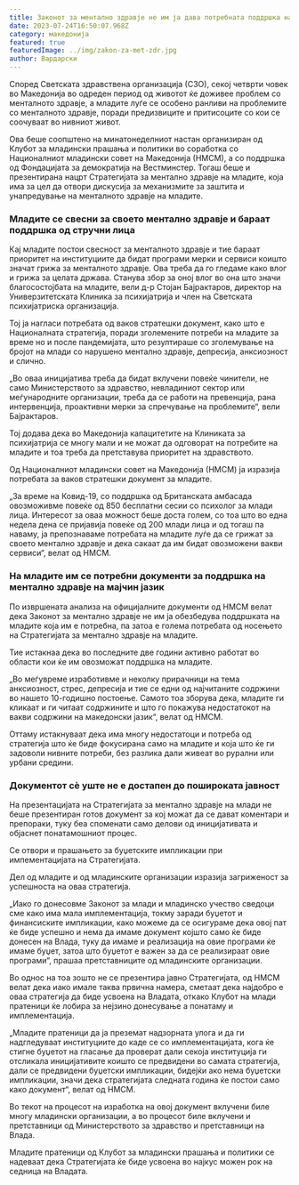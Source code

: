 ```yaml
---
title: Законот за ментално здравје не им ја дава потребната поддршка на младите
date: 2023-07-24T16:50:07.968Z
category: македонија
featured: true
featuredImage: ../img/zakon-za-met-zdr.jpg
author: Вардарски
---
```

<!--StartFragment-->

Според Светската здравствена организација (СЗО), секој четврти човек во Македонија во одреден период од животот ќе доживее проблем со менталното здравје, а младите луѓе се особено ранливи на проблемите со менталното здравје, поради предизвиците и притисоците со кои се соочуваат во нивниот живот.

Ова беше соопштено на минатонеделниот настан организиран од Клубот за младински прашања и политики во соработка со Националниот младински совет на Македонија (НМСМ), а со поддршка од Фондацијата за демократија на Вестминстер. Тогаш беше и презентирана нацрт Стратегијата за ментално здравје на младите, која има за цел да отвори дискусија за механизмите за заштита и унапредување на менталното здравје на младите.

### **Младите се свесни за своето ментално здравје и бараат поддршка од стручни лица**

Кај младите постои свесност за менталното здравје и тие бараат приоритет на институциите да бидат програми мерки и сервиси коишто значат грижа за менталното здравје. Ова треба да го гледаме како влог и грижа за целата држава. Станува збор за оној влог во она што значи благосостојбата на младите, вели д-р Стојан Бајрактаров, директор на Универзитетската Клиника за психијатрија и член на Светската психијатриска организација.

<!--EndFragment--><!--StartFragment-->

Тој ја нагласи потребата од ваков стратешки документ, како што е Националната стратегија, поради зголемените потреби на младите за време но и после пандемијата, што резултираше со зголемување на бројот на млади со нарушено ментално здравје, депресија, анксиозност и слично.

„Во оваа иницијатива треба да бидат вклучени повеќе чинители, не само Министерството за здравство, невладиниот сектор или меѓународните организации, треба да се работи на превенција, рана интервенција, проактивни мерки за спречување на проблемите“, вели Бајрактаров.

Тој додава дека во Македонија капацитетите на Клиниката за психијатрија се многу мали и не можат да одговорат на потребите на младите и тоа треба да претставува приоритет на здравството.

Од Националниот младински совет на Македонија (НМСМ) ја изразија потребата за ваков стратешки документ за младите.

„За време на Ковид-19, со поддршка од Британската амбасада овозможивме повеќе од 850 бесплатни сесии со психолог за млади лица. Интересот за оваа можност беше доста голем, со тоа што во една недела дена се пријавија повеќе од 200 млади лица и од тогаш па наваму, ја препознаваме потребата на младите луѓе да се грижат за своето ментално здравје и дека сакаат да им бидат овозможени вакви сервиси“, велат од НМСМ.

### **На младите им се потребни документи за поддршка на ментално здравје на мајчин јазик**

По извршената анализа на официјалните документи од НМСМ велат дека Законот за ментално здравје не им ја обезбедува поддршката на младите која им е потребна, па затоа е голема потребата од носењето на Стратегијата за ментално здравје на младите.

Тие истакнаа дека во последните две години активно работат во области кои ќе им овозможат поддршка на младите.

„Во меѓувреме изработивме и неколку прирачници на тема анксиозност, стрес, депресија и тие се едни од најчитаните содржини во нашето 10-годишно постоење. Самото тоа зборува дека, младите ги кликаат и ги читаат содржините и што го покажува недостатокот на вакви содржини на македонски јазик“, велат од НМСМ.

Оттаму истакнуваат дека има многу недостатоци и потреба од стратегија што ќе биде фокусирана само на младите и која што ќе ги задоволи нивните потреби, без разлика дали живеат во рурални или урбани средини.

### **Документот сè уште не е достапен до пошироката јавност**

На презентацијата на Стратегијата за ментално здравје на млади не беше презентиран готов документ за кој можат да се дават коментари и препораки, туку беа споменати само делови од иницијативата и објаснет понатамошниот процес.

Се отвори и прашањето за буџетските импликации при импементацијата на Стратегијата.

<!--EndFragment--><!--StartFragment-->

Дел од младите и од младинските организации изразија загриженост за успешноста на оваа стратегија.

„Иако го донесовме Законот за млади и младинско учество сведоци сме како има мала имплементација, токму заради буџетот и финансиските импликации, како можеме да се осигураме дека овој пат ќе биде успешно и нема да имаме документ којшто само ќе биде донесен на Влада, туку да имаме и реализација на овие програми ќе имаме буџет, затоа што буџетот е важен за да се реализираат овие програми“, прашаа претставниците од младинските организации.

Во однос на тоа зошто не се презентира јавно Стратегијата, од НМСМ велат дека иако имале таква првична намера, сметаат дека најдобро е оваа стратегија да биде усвоена на Владата, откако Клубот на млади пратеници ќе лобира за нејзино донесување а понатаму и имплементација.

„Младите пратеници да ја преземат надзорната улога и да ги надгледуваат институциите до каде се со имплементацијата, кога ќе стигне буџетот на гласање да проверат дали секоја институција ги отсликала иницијативите коишто се предвидени во самата стратегија, дали се предвидени буџетски импликации, бидејќи ако нема буџетски импликации, значи дека стратегијата следната година ќе постои само како документ“, велат од НМСМ.

Во текот на процесот на изработка на овој документ вклучени биле многу младински организации, а во процесот биле вклучени и претставници од Министерството за здравство и претставници на Влада.

Младите пратеници од Клубот за младински прашања и политики се надеваат дека Стратегијата ќе биде усвоена во најкус можен рок на седница на Владата.

<!--EndFragment-->